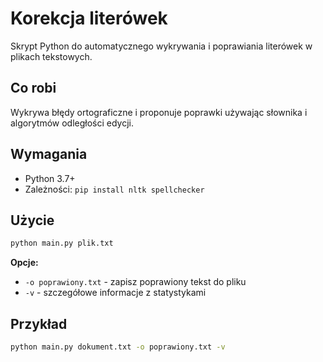 # Korekcja literówek

Skrypt Python do automatycznego wykrywania i poprawiania literówek w plikach tekstowych.

## Co robi

Wykrywa błędy ortograficzne i proponuje poprawki używając słownika i algorytmów odległości edycji.

## Wymagania

- Python 3.7+
- Zależności: `pip install nltk spellchecker`

## Użycie

```bash
python main.py plik.txt
```

**Opcje:**
- `-o poprawiony.txt` - zapisz poprawiony tekst do pliku
- `-v` - szczegółowe informacje z statystykami

## Przykład

```bash
python main.py dokument.txt -o poprawiony.txt -v
```
